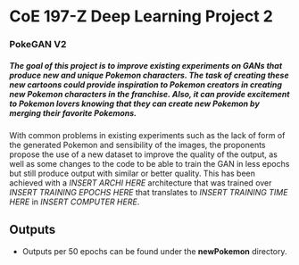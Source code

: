 # CoE 197-Z Deep Learning Project 2
### PokeGAN V2
##### The goal of this project is to improve existing experiments on GANs that produce new and unique Pokemon characters. The task of creating these new cartoons could provide inspiration to Pokemon creators in creating new Pokemon characters in the franchise. Also, it can provide excitement to Pokemon lovers knowing that they can create new Pokemon by merging their favorite Pokemons. 

With common problems in existing experiments such as the lack of form of the generated Pokemon and sensibility of the images, the proponents propose the use of a new dataset to improve the quality of the output, as well as some changes to the code to be able to train the GAN in less epochs but still produce output with similar or better quality. This has been achieved with a *INSERT ARCHI HERE* architecture that was trained over *INSERT TRAINING EPOCHS HERE* that translates to *INSERT TRAINING TIME HERE* in *INSERT COMPUTER HERE*.

## Outputs
- Outputs per 50 epochs can be found under the **newPokemon** directory.
